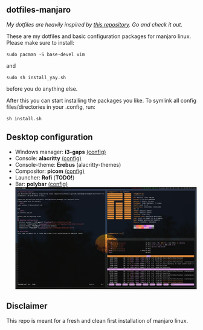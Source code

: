 ## dotfiles-manjaro
_My dotfiles are heavily inspired by [this repository](https://gitlab.com/aDogCalledSpot/dotfiles/-/tree/master). Go and check it out._

These are my dotfiles and basic configuration packages for manjaro linux.
Please make sure to install: 
```shell
sudo pacman -S base-devel vim
```
and
```shell
sudo sh install_yay.sh
```
before you do anything else.

After this you can start installing the packages you like.
To symlink all config files/directories in your .config, run:
```shell
sh install.sh
```

## Desktop configuration
* Windows manager: **i3-gaps** [(config)](i3/.config/i3/config)
* Console: **alacritty** [(config)](alacritty/.config/alacritty/alacritty.yml)
* Console-theme: **Erebus** (alacritty-themes)
* Compositor: **picom** [(config)](picom/.config/picom/picom.conf)
* Launcher: **Rofi** (**TODO!**)
* Bar: **polybar** [(config)](polybar/.config/polybar)
![screenshot](screenshots/1.jpg)

## Disclaimer
This repo is meant for a fresh and clean first installation of manjaro linux.
